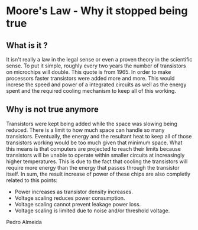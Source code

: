 # Moore's Law - Why it stopped being true


## What is it ?

It isn't really a law in the legal sense or even a proven theory in the scientific sense. To put it simple, roughly every two years the number of transistors on microchips will double. This quote is from 1965. In order to make processors faster transistors were added more and more. This would increse the speed and power of a integrated circuits as well as the energy spent and the required cooling mechanism to keep all of this working.


## Why is not true anymore

Transistors were kept being added while the space was slowing being reduced. There is a limit to how much space can handle so many transistors. Eventually, the energy and the resultant heat to keep all of those transistors working would be too much given that minimum space. What this means is that computers are projected to reach their limits because transistors will be unable to operate within smaller circuits at increasingly higher temperatures. This is due to the fact that cooling the transistors will require more energy than the energy that passes through the transistor itself. In sum, the result increase of power of these chips are also completly related to this points:

* Power increases as transistor density increases.
* Voltage scaling reduces power consumption.
* Voltage scaling cannot prevent leakage power loss.
* Voltage scaling is limited due to noise and/or threshold voltage.



Pedro Almeida


